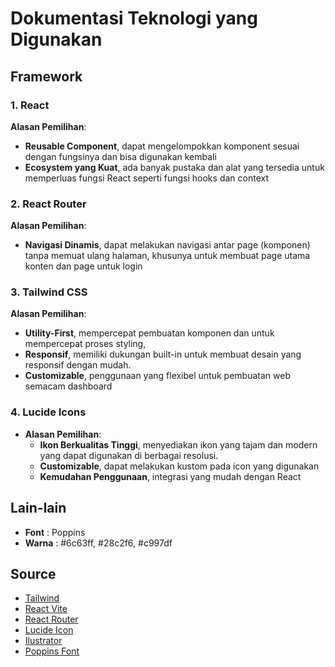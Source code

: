 # Dokumentasi Teknologi yang Digunakan

## Framework

### 1. React

**Alasan Pemilihan**:

- **Reusable Component**, dapat mengelompokkan komponent sesuai dengan fungsinya dan bisa digunakan kembali
- **Ecosystem yang Kuat**, ada banyak pustaka dan alat yang tersedia untuk memperluas fungsi React seperti fungsi hooks dan context

### 2. React Router

**Alasan Pemilihan**:

- **Navigasi Dinamis**, dapat melakukan navigasi antar page (komponen) tanpa memuat ulang halaman, khusunya untuk membuat page utama konten dan page untuk login

### 3. Tailwind CSS

**Alasan Pemilihan**:

- **Utility-First**, mempercepat pembuatan komponen dan untuk mempercepat proses styling,
- **Responsif**, memiliki dukungan built-in untuk membuat desain yang responsif dengan mudah.
- **Customizable**, penggunaan yang flexibel untuk pembuatan web semacam dashboard

### 4. Lucide Icons

- **Alasan Pemilihan**:
  - **Ikon Berkualitas Tinggi**, menyediakan ikon yang tajam dan modern yang dapat digunakan di berbagai resolusi.
  - **Customizable**, dapat melakukan kustom pada icon yang digunakan
  - **Kemudahan Penggunaan**, integrasi yang mudah dengan React

## Lain-lain

- **Font** : Poppins
- **Warna** : #6c63ff, #28c2f6, #c997df

## Source

- [Tailwind](https://tailwindcss.com/)
- [React Vite](https://vitejs.dev/)
- [React Router](https://reactrouter.com/en/main)
- [Lucide Icon](https://lucide.dev/)
- [Ilustrator](https://undraw.co/search)
- [Poppins Font](https://fonts.google.com/specimen/Poppins)
